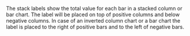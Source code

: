 The stack labels show the total value for each bar in a stacked
column or bar chart. The label will be placed on top of positive
columns and below negative columns. In case of an inverted column
chart or a bar chart the label is placed to the right of positive
bars and to the left of negative bars.